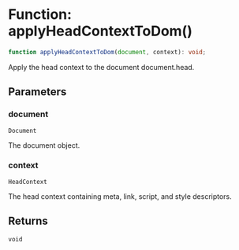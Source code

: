 # Function: applyHeadContextToDom()

```ts
function applyHeadContextToDom(document, context): void;
```

Apply the head context to the document document.head.

## Parameters

### document

`Document`

The document object.

### context

`HeadContext`

The head context containing meta, link, script, and style descriptors.

## Returns

`void`
